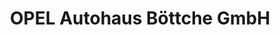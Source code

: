---
title: "OPEL Autohaus Böttche GmbH"
url: /graefenhainichen/opel-autohaus-boettche-gmbh/
shop: Autohaus
---